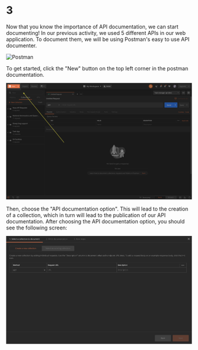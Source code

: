 # 3

Now that you know the importance of API documentation, we can start documenting! In our previous activity, we used 5 different APIs in our web application. To document them, we will be using Postman's easy to use API documenter.

![Postman](https://blog.qualys.com/wp-content/uploads/2020/10/postman.jpg)

To get started, click the "New" button on the top left corner in the postman documentation.

![New Button](../../../.gitbook/assets/screen-shot-2020-02-19-at-10.05.56-pm.png)

Then, choose the "API documentation option". This will lead to the creation of a collection, which in turn will lead to the publication of our API documentation. After choosing the API documentation option, you should see the following screen:

![](../../../.gitbook/assets/screen-shot-2020-02-19-at-10.20.08-pm.png)

